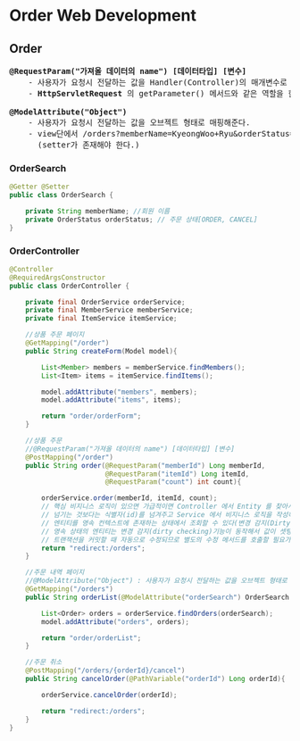 # Order Web Development
## Order
<pre>
<b>@RequestParam("가져올 데이터의 name") [데이터타입] [변수]</b>
    - 사용자가 요청시 전달하는 값을 Handler(Controller)의 매개변수로 1:1 맵핑할 때 사용되는 어노테이션이다.
    - <b>HttpServletRequest</b> 의 getParameter() 메서드와 같은 역할을 한다.

<b>@ModelAttribute("Object")</b>
    - 사용자가 요청시 전달하는 값을 오브젝트 형태로 매핑해준다.
    - view단에서 /orders?memberName=KyeongWoo+Ryu&orderStatus=ORDER 로 요청을 하면 각각의 값이 핸들러의 OrderSearch 객체로 바인딩된다.
      (setter가 존재해야 한다.)
</pre>
### OrderSearch
```java
@Getter @Setter
public class OrderSearch {

    private String memberName; //회원 이름
    private OrderStatus orderStatus; // 주문 상태[ORDER, CANCEL]
}
```
### OrderController
```java
@Controller
@RequiredArgsConstructor
public class OrderController {

    private final OrderService orderService;
    private final MemberService memberService;
    private final ItemService itemService;

    //상품 주문 페이지
    @GetMapping("/order")
    public String createForm(Model model){

        List<Member> members = memberService.findMembers();
        List<Item> items = itemService.findItems();

        model.addAttribute("members", members);
        model.addAttribute("items", items);

        return "order/orderForm";
    }

    //상품 주문
    //@RequestParam("가져올 데이터의 name") [데이터타입] [변수]
    @PostMapping("/order")
    public String order(@RequestParam("memberId") Long memberId,
                        @RequestParam("itemId") Long itemId,
                        @RequestParam("count") int count){

        orderService.order(memberId, itemId, count);
        // 핵심 비지니스 로직이 있으면 가급적이면 Controller 에서 Entity 를 찾아서
        // 넘기는 것보다는 식별자(id)를 넘겨주고 Service 에서 비지니스 로직을 작성하게 되면
        // 엔티티를 영속 컨텍스트에 존재하는 상태에서 조회할 수 있다(변경 감지(Dirty Checking)을 할 수 있다)
        // 영속 상태의 엔티티는 변경 감지(dirty checking)기능이 동작해서 값이 셋팅(set)된 후
        // 트랜잭션을 커밋할 때 자동으로 수정되므로 별도의 수정 메서드를 호출할 필요가 없고 그런 메서드도 없다.
        return "redirect:/orders";
    }

    //주문 내역 페이지
    //@ModelAttribute("Object") : 사용자가 요청시 전달하는 값을 오브젝트 형태로 매핑해준다.
    @GetMapping("/orders")
    public String orderList(@ModelAttribute("orderSearch") OrderSearch orderSearch, Model model){

        List<Order> orders = orderService.findOrders(orderSearch);
        model.addAttribute("orders", orders);

        return "order/orderList";
    }

    //주문 취소
    @PostMapping("/orders/{orderId}/cancel")
    public String cancelOrder(@PathVariable("orderId") Long orderId){

        orderService.cancelOrder(orderId);

        return "redirect:/orders";
    }
}
```